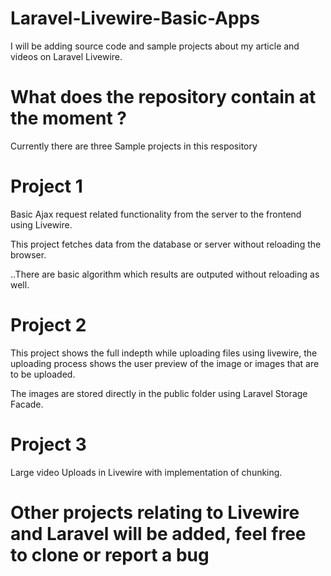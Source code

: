 # Laravel-Livewire-Basic-Apps
I will be adding source code and sample projects about my article and videos on Laravel Livewire.

# What does the repository contain at the moment ?

Currently there are three Sample projects in this respository

# Project 1

Basic Ajax request related functionality from the server to the frontend using Livewire.

This project fetches data from the database or server without reloading the browser.

..There are basic algorithm which results are outputed without reloading as well.

# Project 2

This project shows the full indepth while uploading files using livewire, the uploading process shows the user preview 
of the image or images that are to be uploaded.

The images are stored directly in the public folder using Laravel Storage Facade.


# Project 3

 Large video Uploads in Livewire with implementation of chunking.


# Other projects relating to Livewire and Laravel will be added, feel free to clone or report a bug
